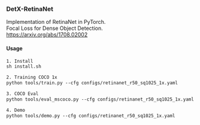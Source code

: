 ### DetX-RetinaNet

Implementation of RetinaNet in PyTorch. <br>
Focal Loss for Dense Object Detection. <br>
https://arxiv.org/abs/1708.02002 

#### Usage

```txt
1. Install
sh install.sh

2. Training COCO 1x
python tools/train.py --cfg configs/retinanet_r50_sq1025_1x.yaml

3. COCO Eval
python tools/eval_mscoco.py --cfg configs/retinanet_r50_sq1025_1x.yaml

4. Demo
python tools/demo.py --cfg configs/retinanet_r50_sq1025_1x.yaml
```
